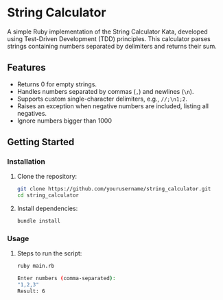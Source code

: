 # String Calculator

A simple Ruby implementation of the String Calculator Kata, developed using Test-Driven Development (TDD) principles. This calculator parses strings containing numbers separated by delimiters and returns their sum.

## Features

- Returns 0 for empty strings.
- Handles numbers separated by commas (`,`) and newlines (`\n`).
- Supports custom single-character delimiters, e.g., `//;\n1;2`.
- Raises an exception when negative numbers are included, listing all negatives.
- Ignore numbers bigger than 1000

## Getting Started

### Installation

1. Clone the repository:

    ```bash
    git clone https://github.com/yourusername/string_calculator.git
    cd string_calculator
    ```

2. Install dependencies:

    ```bash
    bundle install
    ```

### Usage

1. Steps to run the script:

     ```bash
    ruby main.rb

    Enter numbers (comma-separated):
    "1,2,3"
    Result: 6
    ```

